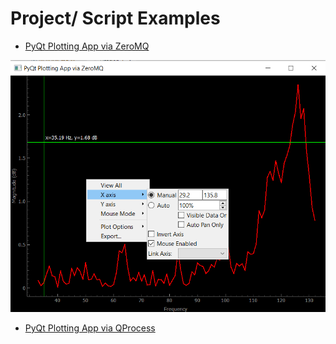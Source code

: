 # Project/ Script Examples
- [PyQt Plotting App via ZeroMQ](pyqtgraph-zmq)

![PyQt Plotting App via ZeroMQ](assets/pyqtgraph-zmq.png)

- [PyQt Plotting App via QProcess](pyqtgraph-qprocess)
